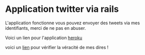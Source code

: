 # Application twitter via rails

L'application fonctionne vous pouvez envoyer des tweets via mes identifiants, merci de ne pas en abuser.

Voici un lien pour l'application [heroku](https://twitter-railsal.herokuapp.com/)

voici un [lien](https://twitter.com/search?q=%40lotz_adrien&src=typd) pour vérifier la véracité de mes dires !